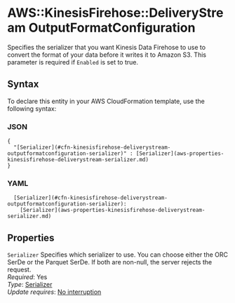 # AWS::KinesisFirehose::DeliveryStream OutputFormatConfiguration<a name="aws-properties-kinesisfirehose-deliverystream-outputformatconfiguration"></a>

Specifies the serializer that you want Kinesis Data Firehose to use to convert the format of your data before it writes it to Amazon S3\. This parameter is required if `Enabled` is set to true\.

## Syntax<a name="aws-properties-kinesisfirehose-deliverystream-outputformatconfiguration-syntax"></a>

To declare this entity in your AWS CloudFormation template, use the following syntax:

### JSON<a name="aws-properties-kinesisfirehose-deliverystream-outputformatconfiguration-syntax.json"></a>

```
{
  "[Serializer](#cfn-kinesisfirehose-deliverystream-outputformatconfiguration-serializer)" : [Serializer](aws-properties-kinesisfirehose-deliverystream-serializer.md)
}
```

### YAML<a name="aws-properties-kinesisfirehose-deliverystream-outputformatconfiguration-syntax.yaml"></a>

```
  [Serializer](#cfn-kinesisfirehose-deliverystream-outputformatconfiguration-serializer): 
    [Serializer](aws-properties-kinesisfirehose-deliverystream-serializer.md)
```

## Properties<a name="aws-properties-kinesisfirehose-deliverystream-outputformatconfiguration-properties"></a>

`Serializer`  <a name="cfn-kinesisfirehose-deliverystream-outputformatconfiguration-serializer"></a>
Specifies which serializer to use\. You can choose either the ORC SerDe or the Parquet SerDe\. If both are non\-null, the server rejects the request\.  
*Required*: Yes  
*Type*: [Serializer](aws-properties-kinesisfirehose-deliverystream-serializer.md)  
*Update requires*: [No interruption](https://docs.aws.amazon.com/AWSCloudFormation/latest/UserGuide/using-cfn-updating-stacks-update-behaviors.html#update-no-interrupt)